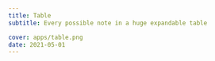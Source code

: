 ```yaml
---
title: Table
subtitle: Every possible note in a huge expandable table

cover: apps/table.png
date: 2021-05-01
---
```


<script setup>
import pitchTable from './table.vue'
</script>

<client-only>
  <pitch-table />
</client-only>
